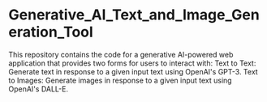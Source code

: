 # Generative_AI_Text_and_Image_Generation_Tool
This repository contains the code for a generative AI-powered web application that provides two forms for users to interact with:  Text to Text: Generate text in response to a given input text using OpenAI's GPT-3. Text to Images: Generate images in response to a given input text using OpenAI's DALL-E.
